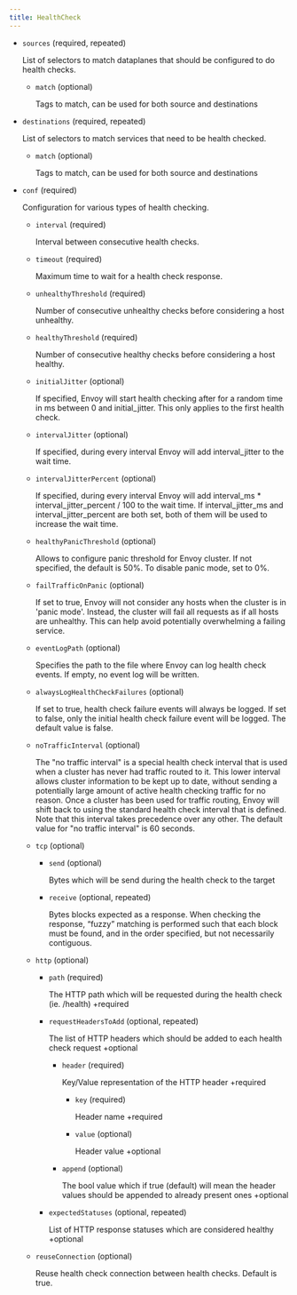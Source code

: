 ```yaml
---
title: HealthCheck
---
```


- `sources` (required, repeated)

    List of selectors to match dataplanes that should be configured to do
    health checks.    
    
    - `match` (optional)
    
        Tags to match, can be used for both source and destinations

- `destinations` (required, repeated)

    List of selectors to match services that need to be health checked.    
    
    - `match` (optional)
    
        Tags to match, can be used for both source and destinations

- `conf` (required)

    Configuration for various types of health checking.    
    
    - `interval` (required)
    
        Interval between consecutive health checks.    
    
    - `timeout` (required)
    
        Maximum time to wait for a health check response.    
    
    - `unhealthyThreshold` (required)
    
        Number of consecutive unhealthy checks before considering a host
        unhealthy.    
    
    - `healthyThreshold` (required)
    
        Number of consecutive healthy checks before considering a host healthy.    
    
    - `initialJitter` (optional)
    
        If specified, Envoy will start health checking after for a random time in
        ms between 0 and initial_jitter. This only applies to the first health
        check.    
    
    - `intervalJitter` (optional)
    
        If specified, during every interval Envoy will add interval_jitter to the
        wait time.    
    
    - `intervalJitterPercent` (optional)
    
        If specified, during every interval Envoy will add interval_ms *
        interval_jitter_percent / 100 to the wait time. If interval_jitter_ms and
        interval_jitter_percent are both set, both of them will be used to
        increase the wait time.    
    
    - `healthyPanicThreshold` (optional)
    
        Allows to configure panic threshold for Envoy cluster. If not specified,
        the default is 50%. To disable panic mode, set to 0%.    
    
    - `failTrafficOnPanic` (optional)
    
        If set to true, Envoy will not consider any hosts when the cluster is in
        'panic mode'. Instead, the cluster will fail all requests as if all hosts
        are unhealthy. This can help avoid potentially overwhelming a failing
        service.    
    
    - `eventLogPath` (optional)
    
        Specifies the path to the file where Envoy can log health check events.
        If empty, no event log will be written.    
    
    - `alwaysLogHealthCheckFailures` (optional)
    
        If set to true, health check failure events will always be logged. If set
        to false, only the initial health check failure event will be logged. The
        default value is false.    
    
    - `noTrafficInterval` (optional)
    
        The "no traffic interval" is a special health check interval that is used
        when a cluster has never had traffic routed to it. This lower interval
        allows cluster information to be kept up to date, without sending a
        potentially large amount of active health checking traffic for no reason.
        Once a cluster has been used for traffic routing, Envoy will shift back
        to using the standard health check interval that is defined. Note that
        this interval takes precedence over any other. The default value for "no
        traffic interval" is 60 seconds.    
    
    - `tcp` (optional)    
        
        - `send` (optional)
        
            Bytes which will be send during the health check to the target    
        
        - `receive` (optional, repeated)
        
            Bytes blocks expected as a response. When checking the response,
            “fuzzy” matching is performed such that each block must be found, and
            in the order specified, but not necessarily contiguous.    
    
    - `http` (optional)    
        
        - `path` (required)
        
            The HTTP path which will be requested during the health check
            (ie. /health)
            +required    
        
        - `requestHeadersToAdd` (optional, repeated)
        
            The list of HTTP headers which should be added to each health check
            request
            +optional    
            
            - `header` (required)
            
                Key/Value representation of the HTTP header
                +required    
                
                - `key` (required)
                
                    Header name
                    +required    
                
                - `value` (optional)
                
                    Header value
                    +optional    
            
            - `append` (optional)
            
                The bool value which if true (default) will mean the header values
                should be appended to already present ones
                +optional    
        
        - `expectedStatuses` (optional, repeated)
        
            List of HTTP response statuses which are considered healthy
            +optional    
    
    - `reuseConnection` (optional)
    
        Reuse health check connection between health checks. Default is true.

